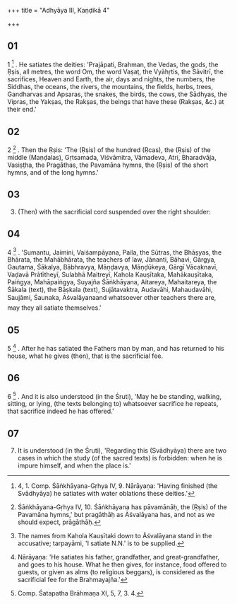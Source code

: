 +++
title = "Adhyāya III, Kaṇḍikā 4"

+++
## 01
1 [^1] . He satiates the deities: 'Prajāpati, Brahman, the Vedas, the gods, the Ṛṣis, all metres, the word Om, the word Vaṣaṭ, the Vyāhṛtis, the Sāvitrī, the sacrifices, Heaven and Earth, the air, days and nights, the numbers, the Siddhas, the oceans, the rivers, the mountains, the fields, herbs, trees, Gandharvas and Apsaras, the snakes, the birds, the cows, the Sādhyas, the Vipras, the Yakṣas, the Rakṣas, the beings that have these (Rakṣas, &c.) at their end.'

## 02
2 [^2] . Then the Ṛṣis: 'The (Ṛṣis) of the hundred (Ṛcas), the (Ṛṣis) of the middle (Maṇḍalas), Gṛtsamada, Viśvāmitra, Vāmadeva, Atri, Bharadvāja, Vasiṣṭha, the Pragāthas, the Pavamāna hymns, the (Ṛṣis) of the short hymns, and of the long hymns.'

## 03
3. (Then) with the sacrificial cord suspended over the right shoulder:

## 04
4 [^3] . 'Sumantu, Jaimini, Vaiśampāyana, Paila, the Sūtras, the Bhāṣyas, the Bhārata, the Mahābhārata, the teachers of law, Jānanti, Bāhavi, Gārgya, Gautama, Śākalya, Bābhravya, Māṇḍavya, Māṇḍūkeya, Gārgī Vācaknavī, Vaḍavā Prātītheyī, Sulabhā Maitreyī, Kahola Kauṣītaka, Mahākauṣītaka, Paiṅgya, Mahāpaiṅgya, Suyajña Śāṅkhāyana, Aitareya, Mahaitareya, the Śākala (text), the Bāṣkala (text), Sujātavaktra, Audavāhi, Mahaudavāhi, Saujāmi, Śaunaka, Āśvalāyanaand whatsoever other teachers there are, may they all satiate themselves.'

## 05
5 [^4] . After he has satiated the Fathers man by man, and has returned to his house, what he gives (then), that is the sacrificial fee.

## 06
6 [^5] . And it is also understood (in the Śruti), 'May he be standing, walking, sitting, or lying, (the texts belonging to) whatsoever sacrifice he repeats, that sacrifice indeed he has offered.'

## 07
7. It is understood (in the Śruti), 'Regarding this (Svādhyāya) there are two cases in which the study (of the sacred texts) is forbidden: when he is impure himself, and when the place is.'



[^1]:  4, 1. Comp. Śāṅkhāyana-Gṛhya IV, 9. Nārāyaṇa: 'Having finished (the Svādhyāya) he satiates with water oblations these deities.'

[^2]:  Śāṅkhāyana-Gṛhya IV, 10. Śāṅkhāyana has pāvamānāḥ, the (Ṛṣis) of the Pavamāna hymns,' but pragāthāḥ as Āśvalāyana has, and not as we should expect, prāgāthāḥ.

[^3]:  The names from Kahola Kauṣītaki down to Āśvalāyana stand in the accusative; tarpayāmi, 'I satiate N.N.' is to be supplied.

[^4]:  Nārāyaṇa: 'He satiates his father, grandfather, and great-grandfather, and goes to his house. What he then gives, for instance, food offered to guests, or given as alms (to religious beggars), is considered as the sacrificial fee for the Brahmayajña.'

[^5]:  Comp. Śatapatha Brāhmaṇa XI, 5, 7, 3. 4.